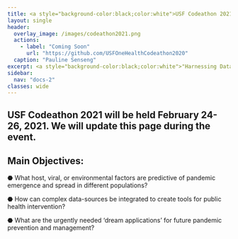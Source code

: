 ```yaml
---
title: <a style="background-color:black;color:white">USF Codeathon 2021</a>
layout: single
header:
  overlay_image: /images/codeathon2021.png
  actions:
    - label: "Coming Soon"
      url: "https://github.com/USFOneHealthCodeathon2020"
  caption: "Pauline Senseng"
excerpt: <a style="background-color:black;color:white">"Harnessing Data Sciences Against Pandemics"</a>
sidebar:
  nav: "docs-2"
classes: wide
---
```


## USF Codeathon 2021 will be held February 24-26, 2021. We will update this page during the event. 

## Main Objectives: 

⬣ What host, viral, or environmental factors are predictive of pandemic emergence and spread in different populations?

⬣ How can complex data-sources be integrated to create tools for public health intervention?

⬣ What are the urgently needed ‘dream applications’ for future pandemic prevention and management?

